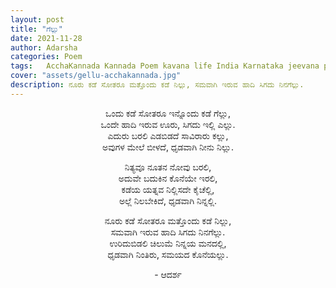 ```yaml
---
layout: post
title: "ಗೆಲ್ಲು"
date: 2021-11-28
author: Adarsha
categories: Poem
tags:	AcchaKannada Kannada Poem kavana life India Karnataka jeevana philosophy heart manassu gellu win
cover: "assets/gellu-acchakannada.jpg"
description: ನೂರು ಕಡೆ ಸೋತರೂ ಮತ್ತೊಂದು ಕಡೆ ನಿಲ್ಲು, ಸಮವಾಗಿ ಇರುವ ಹಾದಿ ಸಿಗದು ನಿನಗೆಲ್ಲು.
---
```


<p align ="center"> ಒಂದು ಕಡೆ ಸೋತರೂ ಇನ್ನೊಂದು ಕಡೆ ಗೆಲ್ಲು, <br>
ಒಂದೇ ಹಾದಿ ಇರುವ ಊರು, ಸಿಗದು ಇಲ್ಲಿ ಎಲ್ಲು. <br>
ಎದುರು ಬರಲಿ ಎಡಬಿಡದೆ ಸಾವಿರಾರು ಕಲ್ಲು, <br>
ಅವುಗಳ ಮೇಲೆ ಬೀಳದೆ, ಧೃಡವಾಗಿ ನೀನು ನಿಲ್ಲು. </p>

<p align ="center"> ನಿತ್ಯವೂ ನೂತನ ನೋವು ಬರಲಿ, <br>
ಅದುವೇ ಬದುಕಿನ ಕೊನೆಯೇ ಇರಲಿ, <br>
ಕಡೆಯ ಯತ್ನವ ನಿಲ್ಲಿಸದೇ ಕೈಚೆಲ್ಲಿ, <br>
ಅಲ್ಲೆ ನಿಲಬೇಕಿದೆ, ಧೃಡವಾಗಿ ನಿನ್ನಲ್ಲಿ. </p>

<p align ="center"> ನೂರು ಕಡೆ ಸೋತರೂ ಮತ್ತೊಂದು ಕಡೆ ನಿಲ್ಲು, <br>
ಸಮವಾಗಿ ಇರುವ ಹಾದಿ ಸಿಗದು ನಿನಗೆಲ್ಲು. <br>
ಉರಿದುಬಿಡಲಿ ಚಿಲುಮೆ ನಿನ್ನಯ ಮನದಲ್ಲಿ, <br>
ಧೃಡವಾಗಿ ನಿಂತಿರು, ಸಮಯದ ಕೊನೆಯಲ್ಲು. </p>

<p align ="center"> - ಆದರ್ಶ</p>

